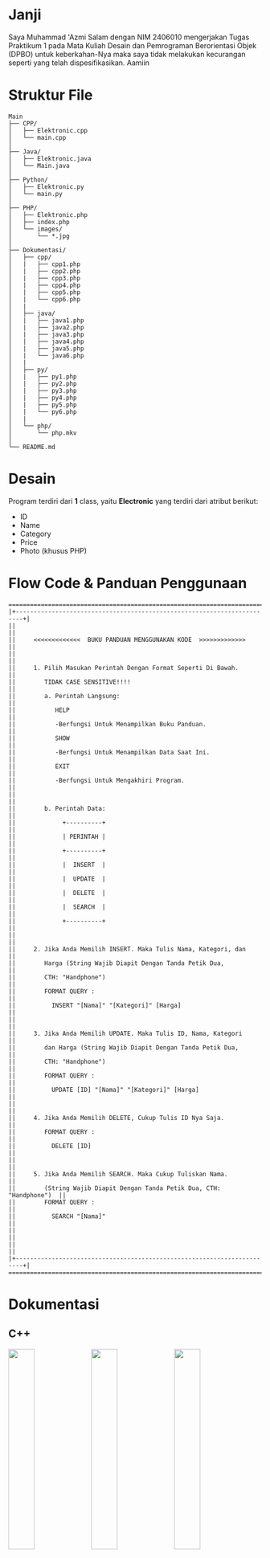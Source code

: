 # Janji
Saya Muhammad 'Azmi Salam dengan NIM 2406010 mengerjakan Tugas Praktikum 1 pada Mata Kuliah Desain dan Pemrograman Berorientasi Objek (DPBO) untuk keberkahan-Nya maka saya tidak melakukan kecurangan seperti yang telah dispesifikasikan. Aamiin

# Struktur File
```
Main
├── CPP/
│   ├── Elektronic.cpp
│   └── main.cpp
│
├── Java/
│   ├── Elektronic.java
│   └── Main.java
│
├── Python/
│   ├── Elektronic.py
│   └── main.py
│
├── PHP/
│   ├── Elektronic.php
│   ├── index.php
│   └── images/
│       └── *.jpg
│
├── Dokumentasi/
│   ├── cpp/
│   |   ├── cpp1.php
│   |   ├── cpp2.php
│   |   ├── cpp3.php
│   |   ├── cpp4.php
│   |   ├── cpp5.php
│   |   └── cpp6.php
│   |
│   ├── java/
│   |   ├── java1.php
│   |   ├── java2.php
│   |   ├── java3.php
│   |   ├── java4.php
│   |   ├── java5.php
│   |   └── java6.php
│   |
│   ├── py/
│   |   ├── py1.php
│   |   ├── py2.php
│   |   ├── py3.php
│   |   ├── py4.php
│   |   ├── py5.php
│   |   └── py6.php
│   |
│   └── php/
│       └── php.mkv
│
└── README.md
```

# Desain
Program terdiri dari __1__ class, yaitu __Electronic__ yang terdiri dari atribut berikut:
- ID
- Name
- Category
- Price
- Photo (khusus PHP)

# Flow Code & Panduan Penggunaan
```
============================================================================
|+------------------------------------------------------------------------+|
||                                                                        ||
||     <<<<<<<<<<<<<  BUKU PANDUAN MENGGUNAKAN KODE  >>>>>>>>>>>>>        ||
||                                                                        ||
||     1. Pilih Masukan Perintah Dengan Format Seperti Di Bawah.          ||
||        TIDAK CASE SENSITIVE!!!!                                        ||
||        a. Perintah Langsung:                                           ||
||           HELP                                                         ||
||           -Berfungsi Untuk Menampilkan Buku Panduan.                   ||
||           SHOW                                                         ||
||           -Berfungsi Untuk Menampilkan Data Saat Ini.                  ||
||           EXIT                                                         ||
||           -Berfungsi Untuk Mengakhiri Program.                         ||
||                                                                        ||
||        b. Perintah Data:                                               ||
||             +----------+                                               ||
||             | PERINTAH |                                               ||
||             +----------+                                               ||
||             |  INSERT  |                                               ||
||             |  UPDATE  |                                               ||
||             |  DELETE  |                                               ||
||             |  SEARCH  |                                               ||
||             +----------+                                               ||
||                                                                        ||
||     2. Jika Anda Memilih INSERT. Maka Tulis Nama, Kategori, dan        ||
||        Harga (String Wajib Diapit Dengan Tanda Petik Dua,              ||
||        CTH: "Handphone")                                               ||
||        FORMAT QUERY :                                                  ||
||          INSERT "[Nama]" "[Kategori]" [Harga]                          ||
||                                                                        ||
||     3. Jika Anda Memilih UPDATE. Maka Tulis ID, Nama, Kategori         ||
||        dan Harga (String Wajib Diapit Dengan Tanda Petik Dua,          ||
||        CTH: "Handphone")                                               ||
||        FORMAT QUERY :                                                  ||
||          UPDATE [ID] "[Nama]" "[Kategori]" [Harga]                     ||
||                                                                        ||
||     4. Jika Anda Memilih DELETE, Cukup Tulis ID Nya Saja.              ||
||        FORMAT QUERY :                                                  ||
||          DELETE [ID]                                                   ||
||                                                                        ||
||     5. Jika Anda Memilih SEARCH. Maka Cukup Tuliskan Nama.             ||
||        (String Wajib Diapit Dengan Tanda Petik Dua, CTH: "Handphone")  ||
||        FORMAT QUERY :                                                  ||
||          SEARCH "[Nama]"                                               ||
||                                                                        ||
||                                                                        ||
|+------------------------------------------------------------------------+|
============================================================================
```

# Dokumentasi

## C++
<div>
    <img src="Dokumentasi/cpp/cpp2.png" style="width: 32%;">
    <img src="Dokumentasi/cpp/cpp3.png" style="width: 32%;">
    <img src="Dokumentasi/cpp/cpp4.png" style="width: 32%;">
    <img src="Dokumentasi/cpp/cpp1.png" style="width: 32%;">
    <!-- <img src="Dokumentasi/cpp/cpp5.png" style="width: 32%;"> -->
    <img src="Dokumentasi/cpp/cpp6.png" style="width: 32%;">
</div>

## JAVA
<div>
    <img src="Dokumentasi/java/java2.png" style="width: 32%;">
    <img src="Dokumentasi/java/java3.png" style="width: 32%;">
    <img src="Dokumentasi/java/java4.png" style="width: 32%;">
    <img src="Dokumentasi/java/java1.png" style="width: 32%;">
    <!-- <img src="Dokumentasi/java/java5.png" style="width: 32%;"> -->
    <img src="Dokumentasi/java/java6.png" style="width: 32%;">
</div>

## PYTHON
<div>
    <img src="Dokumentasi/py/py2.png" style="width: 32%;">
    <img src="Dokumentasi/py/py3.png" style="width: 32%;">
    <img src="Dokumentasi/py/py4.png" style="width: 32%;">
    <img src="Dokumentasi/py/py1.png" style="width: 32%;">
    <!-- <img src="Dokumentasi/py/py5.png" style="width: 32%;"> -->
    <img src="Dokumentasi/py/py6.png" style="width: 32%;">
</div>

## PHP
<div>
    <!-- <video src="Dokumentasi/php/php.mkv" controls width="600"></video> -->
    <a href="https://youtu.be/3H8kubvpiJM"><img src="https://img.shields.io/badge/YouTube-%23FF0000.svg?style=for-the-badge&logo=YouTube&logoColor=white" /></a>
</div>
